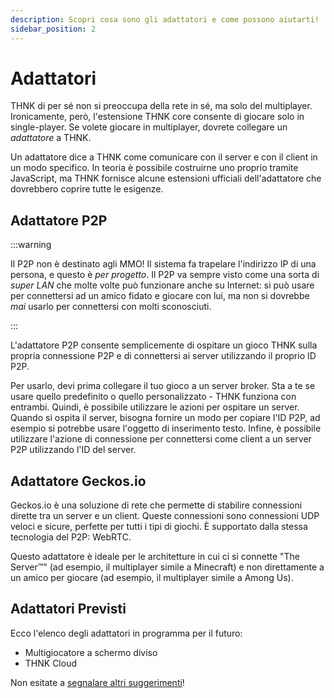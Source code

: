 ```yaml
---
description: Scopri cosa sono gli adattatori e come possono aiutarti!
sidebar_position: 2
---
```


# Adattatori

THNK di per sé non si preoccupa della rete in sé, ma solo del multiplayer. Ironicamente, però, l'estensione THNK core consente di giocare solo in single-player. Se volete giocare in multiplayer, dovrete collegare un _adattatore_ a THNK.

Un adattatore dice a THNK come comunicare con il server e con il client in un modo specifico. In teoria è possibile costruirne uno proprio tramite JavaScript, ma THNK fornisce alcune estensioni ufficiali dell'adattatore che dovrebbero coprire tutte le esigenze.

## Adattatore P2P

:::warning

Il P2P non è destinato agli MMO! Il sistema fa trapelare l'indirizzo IP di una persona, e questo è _per progetto_. Il P2P va sempre visto come una sorta di _super LAN_ che molte volte può funzionare anche su Internet: si può usare per connettersi ad un amico fidato e giocare con lui, ma non si dovrebbe _mai_ usarlo per connettersi con molti sconosciuti.

:::

L'adattatore P2P consente semplicemente di ospitare un gioco THNK sulla propria connessione P2P e di connettersi ai server utilizzando il proprio ID P2P.

Per usarlo, devi prima collegare il tuo gioco a un server broker. Sta a te se usare quello predefinito o quello personalizzato - THNK funziona con entrambi. Quindi, è possibile utilizzare le azioni per ospitare un server. Quando si ospita il server, bisogna fornire un modo per copiare l'ID P2P, ad esempio si potrebbe usare l'oggetto di inserimento testo. Infine, è possibile utilizzare l'azione di connessione per connettersi come client a un server P2P utilizzando l'ID del server.

## Adattatore Geckos.io

Geckos.io è una soluzione di rete che permette di stabilire connessioni dirette tra un server e un client. Queste connessioni sono connessioni UDP veloci e sicure, perfette per tutti i tipi di giochi. È supportato dalla stessa tecnologia del P2P: WebRTC.

Questo adattatore è ideale per le architetture in cui ci si connette "The Server™" (ad esempio, il multiplayer simile a Minecraft) e non direttamente a un amico per giocare (ad esempio, il multiplayer simile a Among Us).

## Adattatori Previsti

Ecco l'elenco degli adattatori in programma per il futuro:

- Multigiocatore a schermo diviso
- THNK Cloud

Non esitate a [segnalare altri suggerimenti](https://github.com/arthuro555/THNK/issues/new)!
